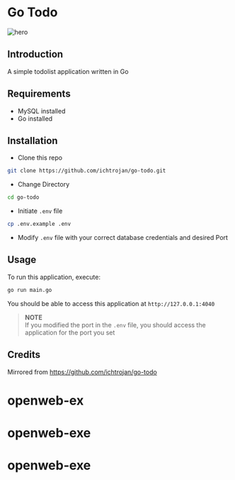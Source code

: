 # Go Todo

![hero](https://res.cloudinary.com/ichtrojan/image/upload/v1574958373/Screenshot_2019-11-28_at_17.22.25_gyegdr.png)

## Introduction

A simple todolist application written in Go 

## Requirements
* MySQL installed
* Go installed

## Installation

* Clone this repo 

```bash
git clone https://github.com/ichtrojan/go-todo.git
```

* Change Directory

```bash
cd go-todo
```

* Initiate `.env` file

```bash
cp .env.example .env
```

* Modify `.env` file with your correct database credentials and desired Port

## Usage

To run this application, execute:

```bash
go run main.go
```

You should be able to access this application at `http://127.0.0.1:4040`

>**NOTE**<br>
>If you modified the port in the `.env` file, you should access the application for the port you set

## Credits

Mirrored from https://github.com/ichtrojan/go-todo
# openweb-ex
# openweb-exe
# openweb-exe
